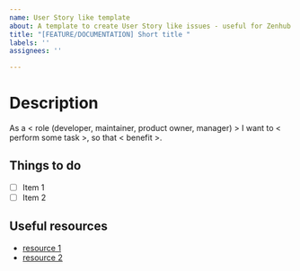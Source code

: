 ```yaml
---
name: User Story like template
about: A template to create User Story like issues - useful for Zenhub
title: "[FEATURE/DOCUMENTATION] Short title "
labels: ''
assignees: ''

---
```


# Description

As a < role (developer, maintainer, product owner, manager) > I want to < perform some task >, so that < benefit >.

## Things to do 

- [ ] Item 1
- [ ] Item 2

## Useful resources

- [resource 1](http://www.example.com)
- [resource 2](http://www.example.com)
